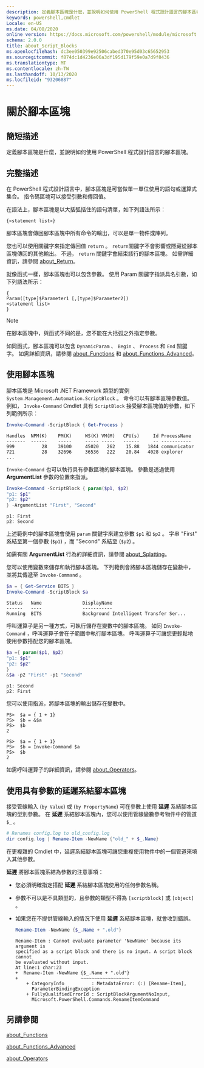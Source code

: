 ```yaml
---
description: 定義腳本區塊是什麼，並說明如何使用 PowerShell 程式設計語言的腳本區塊。
keywords: powershell,cmdlet
Locale: en-US
ms.date: 04/08/2020
online version: https://docs.microsoft.com/powershell/module/microsoft.powershell.core/about/about_script_blocks?view=powershell-6&WT.mc_id=ps-gethelp
schema: 2.0.0
title: about_Script_Blocks
ms.openlocfilehash: dc3ee050399e92506cabed370e95d03c65652953
ms.sourcegitcommit: f874dc1d4236e06a3df195d179f59e0a7d9f8436
ms.translationtype: MT
ms.contentlocale: zh-TW
ms.lasthandoff: 10/13/2020
ms.locfileid: "93206887"
---
```

# <a name="about-script-blocks"></a>關於腳本區塊

## <a name="short-description"></a>簡短描述

定義腳本區塊是什麼，並說明如何使用 PowerShell 程式設計語言的腳本區塊。

## <a name="long-description"></a>完整描述

在 PowerShell 程式設計語言中，腳本區塊是可當做單一單位使用的語句或運算式集合。
指令碼區塊可以接受引數和傳回值。

在語法上，腳本區塊是以大括弧括住的語句清單，如下列語法所示：

```
{<statement list>}
```

腳本區塊會傳回腳本區塊中所有命令的輸出，可以是單一物件或陣列。

您也可以使用關鍵字來指定傳回值 `return` 。 `return`關鍵字不會影響或隱藏從腳本區塊傳回的其他輸出。 不過， `return` 關鍵字會結束該行的腳本區塊。 如需詳細資訊，請參閱 [about_Return](about_Return.md)。

就像函式一樣，腳本區塊也可以包含參數。 使用 Param 關鍵字指派具名引數，如下列語法所示：

```
{
Param([type]$Parameter1 [,[type]$Parameter2])
<statement list>
}
```

> [!NOTE]
> 在腳本區塊中，與函式不同的是，您不能在大括弧之外指定參數。

如同函式，腳本區塊可以包含 `DynamicParam` 、 `Begin` 、 `Process` 和 `End` 關鍵字。 如需詳細資訊，請參閱 [about_Functions](about_Functions.md) 和 [about_Functions_Advanced](about_Functions_Advanced.md)。

## <a name="using-script-blocks"></a>使用腳本區塊

腳本區塊是 Microsoft .NET Framework 類型的實例 `System.Management.Automation.ScriptBlock` 。 命令可以有腳本區塊參數值。 例如， `Invoke-Command` Cmdlet 具有 `ScriptBlock` 接受腳本區塊值的參數，如下列範例所示：

```powershell
Invoke-Command -ScriptBlock { Get-Process }
```

```Output
Handles  NPM(K)    PM(K)     WS(K) VM(M)   CPU(s)     Id ProcessName
-------  ------    -----     ----- -----   ------     -- -----------
999          28    39100     45020   262    15.88   1844 communicator
721          28    32696     36536   222    20.84   4028 explorer
...
```

`Invoke-Command` 也可以執行具有參數區塊的腳本區塊。
參數是透過使用 **ArgumentList** 參數的位置來指派。

```powershell
Invoke-Command -ScriptBlock { param($p1, $p2)
"p1: $p1"
"p2: $p2"
} -ArgumentList "First", "Second"
```

```Output
p1: First
p2: Second
```

上述範例中的腳本區塊會使用 `param` 關鍵字來建立參數 `$p1` 和 `$p2` 。 字串 "First" 系結至第一個參數 (`$p1`) ，而 "Second" 系結至 (`$p2`) 。

如需有關 **ArgumentList** 行為的詳細資訊，請參閱 [about_Splatting](about_Splatting.md#splatting-with-arrays)。

您可以使用變數來儲存和執行腳本區塊。 下列範例會將腳本區塊儲存在變數中，並將其傳遞至 `Invoke-Command` 。

```powershell
$a = { Get-Service BITS }
Invoke-Command -ScriptBlock $a
```

```Output
Status   Name               DisplayName
------   ----               -----------
Running  BITS               Background Intelligent Transfer Ser...
```

呼叫運算子是另一種方式，可執行儲存在變數中的腳本區塊。
如同 `Invoke-Command` ，呼叫運算子會在子範圍中執行腳本區塊。 呼叫運算子可讓您更輕鬆地使用參數搭配您的腳本區塊。

```powershell
$a ={ param($p1, $p2)
"p1: $p1"
"p2: $p2"
}
&$a -p2 "First" -p1 "Second"
```

```Output
p1: Second
p2: First
```

您可以使用指派，將腳本區塊的輸出儲存在變數中。

```
PS>  $a = { 1 + 1}
PS>  $b = &$a
PS>  $b
2
```

```
PS>  $a = { 1 + 1}
PS>  $b = Invoke-Command $a
PS>  $b
2
```

如需呼叫運算子的詳細資訊，請參閱 [about_Operators](about_Operators.md)。

## <a name="using-delay-bind-script-blocks-with-parameters"></a>使用具有參數的延遲系結腳本區塊

接受管線輸入 (`by Value`) 或 (`by PropertyName`) 可在參數上使用 **延遲** 系結腳本區塊的型別參數。
在 **延遲** 系結腳本區塊內，您可以使用管線變數參考物件中的管道 `$_` 。

```powershell
# Renames config.log to old_config.log
dir config.log | Rename-Item -NewName {"old_" + $_.Name}
```

在更複雜的 Cmdlet 中，延遲系結腳本區塊可讓您重複使用物件中的一個管道來填入其他參數。

**延遲** 將腳本區塊系結為參數的注意事項：

- 您必須明確指定搭配 **延遲** 系結腳本區塊使用的任何參數名稱。
- 參數不可以是不具類型的，且參數的類型不得為 `[scriptblock]` 或 `[object]` 。
- 如果您在不提供管線輸入的情況下使用 **延遲** 系結腳本區塊，就會收到錯誤。

  ```powershell
  Rename-Item -NewName {$_.Name + ".old"}
  ```

  ```Output
  Rename-Item : Cannot evaluate parameter 'NewName' because its argument is
  specified as a script block and there is no input. A script block cannot
  be evaluated without input.
  At line:1 char:23
  +  Rename-Item -NewName {$_.Name + ".old"}
  +                       ~~~~~~~~~~~~~~~~~~
      + CategoryInfo          : MetadataError: (:) [Rename-Item],
        ParameterBindingException
      + FullyQualifiedErrorId : ScriptBlockArgumentNoInput,
        Microsoft.PowerShell.Commands.RenameItemCommand
  ```

## <a name="see-also"></a>另請參閱

[about_Functions](about_Functions.md)

[about_Functions_Advanced](about_Functions_Advanced.md)

[about_Operators](about_Operators.md)
